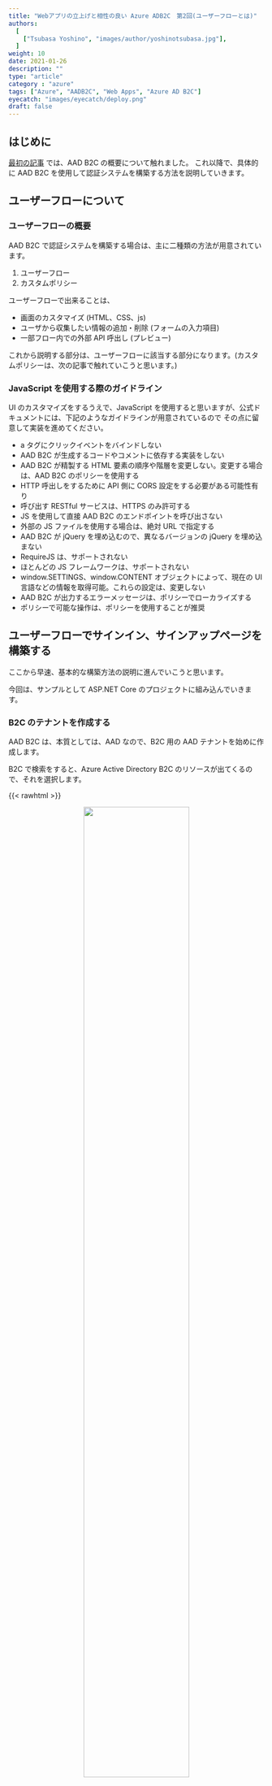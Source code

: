 ```yaml
---
title: "Webアプリの立上げと相性の良い Azure ADB2C　第2回(ユーザーフローとは)"
authors:
  [
    ["Tsubasa Yoshino", "images/author/yoshinotsubasa.jpg"],
  ]
weight: 10
date: 2021-01-26
description: ""
type: "article"
category : "azure"
tags: ["Azure", "AADB2C", "Web Apps", "Azure AD B2C"]
eyecatch: "images/eyecatch/deploy.png"
draft: false
---
```


## はじめに

[最初の記事](../azureadb2c/azureadb2c) では、AAD B2C の概要について触れました。
これ以降で、具体的に AAD B2C を使用して認証システムを構築する方法を説明していきます。
## ユーザーフローについて

### ユーザーフローの概要

AAD B2C で認証システムを構築する場合は、主に二種類の方法が用意されています。


1. ユーザーフロー
2. カスタムポリシー

ユーザーフローで出来ることは、

* 画面のカスタマイズ (HTML、CSS、js)
* ユーザから収集したい情報の追加・削除 (フォームの入力項目)
* 一部フロー内での外部 API 呼出し (プレビュー)

これから説明する部分は、ユーザーフローに該当する部分になります。(カスタムポリシーは、次の記事で触れていこうと思います。)

### JavaScript を使用する際のガイドライン

UI のカスタマイズをするうえで、JavaScript を使用すると思いますが、公式ドキュメントには、下記のようなガイドラインが用意されているので
その点に留意して実装を進めてください。

* a タグにクリックイベントをバインドしない
* AAD B2C が生成するコードやコメントに依存する実装をしない
* AAD B2C が精製する HTML 要素の順序や階層を変更しない。変更する場合は、AAD B2C のポリシーを使用する
* HTTP 呼出しをするために API 側に CORS 設定をする必要がある可能性有り
* 呼び出す RESTful サービスは、HTTPS のみ許可する
* JS を使用して直接 AAD B2C のエンドポイントを呼び出さない
* 外部の JS ファイルを使用する場合は、絶対 URL で指定する
* AAD B2C が jQuery を埋め込むので、異なるバージョンの jQuery を埋め込まない
* RequireJS は、サポートされない
* ほとんどの JS フレームワークは、サポートされない
* window.SETTINGS、window.CONTENT オブジェクトによって、現在の UI 言語などの情報を取得可能。これらの設定は、変更しない
* AAD B2C が出力するエラーメッセージは、ポリシーでローカライズする
* ポリシーで可能な操作は、ポリシーを使用することが推奨
## ユーザーフローでサインイン、サインアップページを構築する

ここから早速、基本的な構築方法の説明に進んでいこうと思います。

今回は、サンプルとして ASP.NET Core のプロジェクトに組み込んでいきます。

### B2C のテナントを作成する

AAD B2C は、本質としては、AAD なので、B2C 用の AAD テナントを始めに作成します。

B2C で検索をすると、Azure Active Directory B2C のリソースが出てくるので、それを選択します。

{{< rawhtml >}}
<figure style="text-align:center">
  <img src="../images/part2/tenant/01.png" style="width:70%">
</figure>
{{< /rawhtml >}}

作成に進むと、新しい B2C テナントを作成するか、既存のテナントをサブスクリプションに紐づけるか選択する画面が出ますので、
今回は、新しくテナントを作成します。

{{< rawhtml >}}
<figure style="text-align:center">
  <img src="../images/part2/tenant/02.png" style="width:70%">
</figure>
{{< /rawhtml >}}

テナント作成画面では、組織名、ドメイン名、使用する国/地域を設定します。
ドメイン名は、「ドメイン名.onmicrosoft.com」という AAD のドメイン名に使用される名前になります。

{{< rawhtml >}}
<figure style="text-align:center">
  <img src="../images/part2/tenant/03.png" style="width:70%">
</figure>
{{< /rawhtml >}}

AAD B2C の地域は、選択した地域に最適なデータセンターにデプロイされるという意味になるので、データセンターを指定するよくあるものではないことにご留意ください。

作成が完了すると、新しい AAD のディレクトリが作成されるので新しく作成されたディレクトリへ移動します。

### アプリの登録

AAD テナントが作成されたら、次にテナントに、B2C を使用するアプリを紐づけます。

新しく出来たディレクトリに移動し、AAD B2C のリソースを選択すると以下のような画面が表示されます。
今後は、ここで B2C についての設定を行っていきます。

また、下図の画面で表示されている「ドメイン名」は、後程使用するのでどこかにメモしておいてください。

{{<figure src="../images/part2/b2c/01.png">}}

まず初めにアプリの登録を行います。
この設定は、サインイン、サインアップなどが完了した後のレスポンスの返却先を予め登録しておく設定です。

アプリの登録 > 新規登録 を選択します。

{{<figure src="../images/part2/b2c/02.png">}}

下図の赤枠の項目を設定してきます。

「サポートされているアカウントの種類」は、「任意の ID プロバイダーまたは組織ディレクトリ内のアカウント」を選択します。
他の二つは、一般のユーザに公開しない組織に閉じたアプリケーションとして構築する場合に設定を検討する項目です。

「リダイレクト URI」は、B2C を使用するアプリの種類とそのレスポンスの受け口を設定します。
例えば ASP.NET Core と提供されるライブラリを使用した場合、標準では、「https://任意の URL /signin-oidc」のように設定します。

「アクセス許可」は、認証に使う OpenId Connect のスコープ設定になります。
AAD B2C を使用する場合、「openid」と「offline_access」のスコープを許可する必要があるため、ここにチェックを入れます。

{{< rawhtml >}}
<figure style="text-align:center">
  <img src="../images/part2/b2c/03.png" style="width:90%">
</figure>
{{< /rawhtml >}}

#### スコープの補足

先ほど許可した OIDC のスコープ、「openid」と「offline_access」は、それぞれ以下のようなアクセス許可を付与することになります。

##### openid

「openid」スコープを許可した場合、トークンエンドポイントから、アクセストークンに加えて Id トークンも発行されるようになります。
この Id トークンは、ユーザ毎に発行される一意識別子であり、このトークンを使用してユーザ情報へのアクセスをアプリに提供できるようになります。

##### offline_access

「offline_access」は、アプリのユーザが不在(オフライン)の状態でもアプリが自動でトークンを更新することが出来るようになります。
このスコープを許可しない場合、通常では、アクセストークンが失効した場合に再度ユーザからの認可が必要になりますが、
このスコープを許可することによってアプリは、ユーザが不在の状態でもトークンを更新して、ユーザ情報にアクセスし続けることができるようになります。

#### 暗黙的フローの許可

アプリの登録が終わったら、最後に認証関連のアクセス許可を追加します。

またアプリ管理画面に表示されている「アプリケーション(クライアント)ID」は、後程使用するのでどこかにメモしておいてください。

アプリ管理画面の認証の項目に移動します。

{{<figure src="../images/part2/b2c/04.png">}}

ここでは、発行されるトークンの設定を行います。

今回は、最後に ASP.NET Core に組み込む際に、アクセストークンが必要になるので、「アクセストークン」と「ID トークン」の両方にチェックを入れます。

{{<figure src="../images/part2/b2c/05.png">}}
### ユーザ属性を定義する

ユーザ属性は、サインアップ時に収集するユーザ名等の情報です。
ここで定義をしたうえで、フローでどのユーザ属性を使用するか指定すると、ユーザ情報の収集が出来るようになります。

{{< rawhtml >}}
<figure style="text-align:center">
  <img src="../images/part2/b2c/06.png" style="width:70%">
</figure>
{{< /rawhtml >}}

標準でもユーザ名、メールアドレス等の基本的な情報は、定義されています。

画面上部の「追加」から設定します。
使用できるデータ型は、

* 文字列
* Boolean
* int

の3種類です。

また、名前に日本語名を入れると警告が出るので、英数字で入力します。

{{<figure src="../images/part2/b2c/07.png">}}

### ユーザフローを作成する

アプリの登録が完了したら、ユーザフローを作成します。

メニューの ユーザーフロー > 新しいユーザーフロー に進みます。

{{<figure src="../images/part2/b2c/08.png">}}

今回は、サインインサインアップを使用します。
バージョンは、「推奨」となってるものを使用します。

{{<figure src="../images/part2/b2c/09.png">}}

ID プロバイダーは、標準で表示される「Email signup」を使用します。
別途、ID プロバイダーを追加した場合は、MS アカウントなどの ID プロバイダーが表示されるようになります。

多要素認証は、現状メール or SMS がサポートされています。

{{< rawhtml >}}
<figure style="text-align:center">
  <img src="../images/part2/b2c/10.png" style="width:70%">
</figure>
{{< /rawhtml >}}

ユーザ属性は、サインアップ時に収集したい場合は、「属性を収集する」にチェックを入れます。
またサインイン時に、アプリに情報を渡したい場合は、「要求を返す」にチェックを入れます。

ユーザ属性は、「詳細を表示する」を選択すると一覧が表示されるので、設定したいものを探して設定してください。

{{< rawhtml >}}
<figure style="text-align:center">
  <img src="../images/part2/b2c/11.png" style="width:70%">
</figure>
{{< /rawhtml >}}

これで設定がユーザフローの作成が完了しました。

作成したユーザーフロー名を選択して、ユーザーフローの管理画面へ移動します。
## 動作確認

設定が完了したので動作確認をしてみましょう。

ユーザーフロー管理画面の上部に、「ユーザーフローを実行する」ボタンがあるので選択します。
ここで、先ほど作成したアプリケーションを選択して、「ユーザーフローを実行します」ボタンを選択します。

{{< rawhtml >}}
<figure style="text-align:center">
  <img src="../images/part2/b2c/12.png" style="width:70%">
</figure>
{{< /rawhtml >}}

実行するとまず初めにサインイン画面が表示されるはずです。
ここまで来たらユーザフローは、ひとまず完成です。

{{< rawhtml >}}
<figure style="text-align:center">
  <img src="../images/part2/b2c/13.png" style="width:70%">
</figure>
{{< /rawhtml >}}

サインアップをする場合は、Sign up now を選択します。
サインアップ画面では、先ほど指定したユーザ属性とメールアドレス、パスワードの入力欄が用意されています。

また始めにメールによる MFA をオンにしているのでメール認証を始めに行うようになっています。
メールアドレス入力後に、「Send verification code」 を選択すると、認証用コードがメールアドレスに送られるので、そのコードを入力します。
認証用コードを送るメールは、ユーザーフローでは、文面のカスタマイズが提供されていないので、カスタマイズしたい場合は、カスタムポリシーを使用します。

全て入力後に「Create」を選択すると、アカウントが発行され、指定したリダイレクト URL にリダイレクトします。

{{< rawhtml >}}
<figure style="text-align:center">
  <img src="../images/part2/b2c/14.png" style="width:70%">
</figure>
{{< /rawhtml >}}

作成されたユーザは、AAD の管理画面 > ユーザ の項目から確認が出来ます。

{{< rawhtml >}}
<figure style="text-align:center">
  <img src="../images/part2/b2c/15.png" style="width:70%">
</figure>
{{< /rawhtml >}}

先ほど入力したメールアドレスのユーザが登録されていたら成功です。

{{<figure src="../images/part2/b2c/16.png">}}

ユーザーフローは、外部 API の呼出し等、カスタムポリシーでしか出来なかった機能が徐々に追加されてきているので、メールのカスタマイズ等もどこかのタイミングで追加されないか期待して待ちたいですね

## 多言語対応

一通りユーザーフローでサインイン、サインアップを作成しました。
ユーザーフローは、デフォルトで英語なので、日本語に対応するように設定してみます。

設定は、ユーザーフローの管理画面 > 言語 の項目です。

{{< rawhtml >}}
<figure style="text-align:center">
  <img src="../images/part2/b2c/17.png" style="width:70%">
</figure>
{{< /rawhtml >}}

画面上部の「言語のカスタマイズを有効化」を選択すると、多言語機能が有効化されます。

{{<figure src="../images/part2/b2c/18.png">}}

追加したい言語を選択し、有効化をします。
また、既定に設定するとデフォルトの言語が、その言語に設定されます。

{{< rawhtml >}}
<figure style="text-align:center">
  <img src="../images/part2/b2c/19.png" style="width:70%">
</figure>
{{< /rawhtml >}}

翻訳は、既定の翻訳が提供されますが、独自にファイルをアップロードしてカスタマイズすることも可能です。

先ほどの翻訳を有効化した画面下部にある、「ページレベルのリソースファイル」から「既定値のダウンロード」を選択すると、ファイルがダウンロードできるので、
そのファイルを書き換えて再アップロードすると新しい翻訳が適用されます。

{{< rawhtml >}}
<figure style="text-align:center">
  <img src="../images/part2/b2c/20.png" style="width:70%">
</figure>
{{< /rawhtml >}}

翻訳を試す場合は、「ユーザーフローを実行する」の画面で、ローカライズ > ui_locales を「はい」にして言語を選択します。
ここで指定しない場合は、ブラウザの言語を基準に言語が選択されます。

{{< rawhtml >}}
<figure style="text-align:center">
  <img src="../images/part2/b2c/21.png" style="width:70%">
</figure>
{{< /rawhtml >}}

## ASP.NET Core に組み込んでみる

最後に、ASP.NET Core のアプリケーションに AAD B2C を組み込んでみます。

今回は、記事執筆時点での最新バージョンである、Visual Studio 2019 16.8.4 を対象とします。
また、英語版に準拠した説明なので、その他の言語で VS を使用している場合は、適宜読み替えてください。

ASP.NET Core の場合は、プロジェクト作成時の設定で B2C を組み込むことが可能です。

始めに、プロジェクト作成画面 > ASP.NET Core Web Application > Create でプロジェクトを作成します。

{{<figure src="../images/part2/vs/01.png">}}

Create を選択すると、アプリケーションの種類を選ぶ画面に遷移します。

適当にアプリケーションの種類を選択し(図では、MVC を選択) Authentication > change を選択します。

{{<figure src="../images/part2/b2c/02.png">}}

認証周りの設定画面が表示されるので、

Individual User Accounts > Connect to an existing user store in the cloud 

を選択します。

{{<figure src="../images/part2/b2c/03.png">}}

ここで、AAD B2C の値を入力していきます。

* Domain Name : B2C のドメイン名(先ほどメモした「ドメイン名.onmicrosoft.com」)
* Application ID : 先ほどメモした「アプリケーション(クライアント)ID」
* Sign-up or Sign-in Policy : 先ほど作成したサインイン、サインアップポリシー名(B2C_1_~)
* Reset Password Policy : パスワードリセット用のユーザーポリシー名(今回は、適当な値で OK です。)

次に、AAD B2C のアプリケーションへローカル環境のリダイレクト URL を設定します。

プロジェクトのプロパティ > Debug から、デバッグ用の URL をコピーします。


{{< rawhtml >}}
<figure style="text-align:center">
  <img src="../images/part2/vs/04.png" style="width:70%">
</figure>
{{< /rawhtml >}}

この URL を B2C の管理画面 > アプリの登録 > 先ほど登録したアプリ > 認証
でアプリに追加をします。

URL は、コピーした URL/signin-oidc を設定します。

{{<figure src="../images/part2/vs/05.png">}}

これで準備完了です。

アプリケーションを実行すると、右上に Sign In ボタンがあるのでそれを選択します。

{{<figure src="../images/part2/vs/06.png">}}


選択すると、B2C の画面へ遷移します。
ここで、先ほどの作成したアカウントでサインイン or 新規でサインアップすると、サインイン状態でアプリケーションにリダイレクトされ、認証処理が完了します。

## まとめ

今回は、ユーザーフローでお手軽に認証の仕組みを作る部分を説明しました。
基本的な認証、認可の仕組みは、ポータルの操作だけでほぼコードを書かずに実現が出来ました。
非常に手軽に構築が出来るので是非触ってみてください。

次の記事では、より柔軟にカスタムが出来るカスタムポリシーの説明を行いたいと思います。

[カスタムポリシーに続きます。](../azureadb2c-customflow)